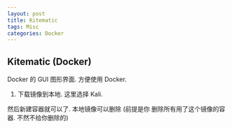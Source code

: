 ```yaml
---
layout: post
title: Kitematic  
tags: Misc
categories: Docker
---
```


## Kitematic (Docker)

Docker 的 GUI 图形界面. 方便使用 Docker.


1. 下载镜像到本地. 这里选择 Kali.

然后新建容器就可以了. 
本地镜像可以删除 (前提是你 删除所有用了这个镜像的容器. 不然不给你删除的)






